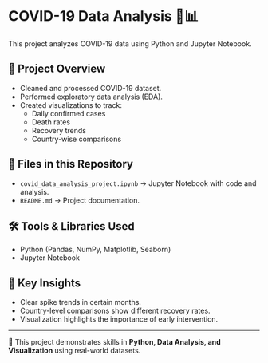 # COVID-19 Data Analysis 🦠📊

This project analyzes COVID-19 data using Python and Jupyter Notebook.

## 🚀 Project Overview
- Cleaned and processed COVID-19 dataset.
- Performed exploratory data analysis (EDA).
- Created visualizations to track:
  - Daily confirmed cases
  - Death rates
  - Recovery trends
  - Country-wise comparisons

## 📂 Files in this Repository
- `covid_data_analysis_project.ipynb` → Jupyter Notebook with code and analysis.
- `README.md` → Project documentation.

## 🛠️ Tools & Libraries Used
- Python (Pandas, NumPy, Matplotlib, Seaborn)
- Jupyter Notebook

## 🔑 Key Insights
- Clear spike trends in certain months.
- Country-level comparisons show different recovery rates.
- Visualization highlights the importance of early intervention.

---

📌 This project demonstrates skills in **Python, Data Analysis, and Visualization** using real-world datasets.
